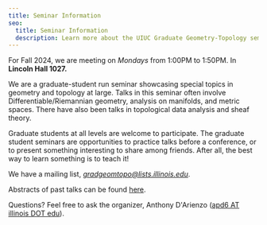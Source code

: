 ```yaml
---
title: Seminar Information
seo:
  title: Seminar Information
  description: Learn more about the UIUC Graduate Geometry-Topology seminar.
---
```

For Fall 2024, we are meeting on *Mondays* from 1:00PM to 1:50PM. In
**Lincoln Hall 1027.**

We are a graduate-student run seminar showcasing special topics in
geometry and topology at large. Talks in this seminar often involve
Differentiable/Riemannian geometry, analysis on manifolds, and metric
spaces. There have also been talks in topological data analysis and
sheaf theory.

Graduate students at all levels are welcome to participate. The
graduate student seminars are opportunities to practice talks before a
conference, or to present something interesting to share among
friends. After all, the best way to learn something is to teach it!

We have a mailing list,
[*gradgeomtopo@lists.illinois.edu*](https://lists.illinois.edu/lists/info/gradgeomtopo).

Abstracts of past talks can be found [here](/talks).

Questions? Feel free to ask the organizer, Anthony D'Arienzo ([apd6 AT
illinois DOT edu](https://adarienzo.web.illinois.edu)).
